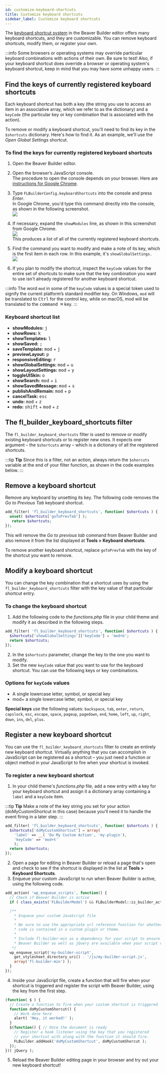 ```yaml
---
id: customize-keyboard-shortcuts
title: Customize keyboard shortcuts
sidebar_label: Customize keyboard shortcuts
---
```


The [keyboard shortcut system](/beaver-builder/advanced-builder-techniques/keyboard-shortcuts.md) in the Beaver Builder editor offers many keyboard shortcuts, and they are customizable. You can remove keyboard
shortcuts, modify them, or register your own.

:::info
Some browsers or operating systems may override particular keyboard
combinations with actions of their own. Be sure to test! Also, if your
keyboard shortcut does override a browser or operating system's keyboard
shortcut, keep in mind that you may have some unhappy users.
:::

## Find the keys of currently registered keyboard shortcuts

Each keyboard shortcut has both a key (the string you use to access an item in
an associative array, which we refer to as the dictionary) and a `keyCode`
(the particular key or key combination that is associated with the action).

To remove or modify a keyboard shortcut, you'll need to find its key in the
`$shortcuts` dictionary. Here's how to find it. As an example, we'll use the
_Open Global Settings_ shortcut.

### To find the keys for currently registered keyboard shortcuts

  1. Open the Beaver Builder editor.
  2. Open the browser’s JavaScript console.  
The procedure to open the console depends on your browser. Here are
[instructions for Google Chrome](https://developers.google.com/web/tools/chrome-devtools/console/).

  3. Type `FLBuilderConfig.keyboardShortcuts` into the console and press _Enter_.  
In Google Chrome, you'd type this command directly into the console, as shown
in the following screenshot.  
![](/img/dev-keyboard-shortcuts-1.png)

  4. If necessary, expand the `showModules` line, as shown in this screenshot from Google Chrome.  
![](/img/dev-keyboard-shortcuts-2.png)  
This produces a list of all of the currently registered keyboard shortcuts.

  5. Find the command you want to modify and make a note of its key, which is the first item in each row. In this example, it's `showGlobalSettings.`  
![](/img/dev-keyboard-shortcuts-3.png)

  6. If you plan to modify the shortcut, inspect the `keyCode` values for the entire set of shortcuts to make sure that the key combination you want to use isn't already registered for another keyboard shortcut.

:::info
The word `mod` in some of the `keyCode` values is a special token
used to signify the current platform’s standard modifier key. On <i class="fab fa-windows"></i> Windows,
`mod` will be translated to <kbd>Ctrl</kbd> for the control key, while on <i class="fab fa-apple"></i> macOS, mod
will be translated to the <kbd>command &#8984;</kbd> key.
:::

### Keyboard shortcut list

* **showModules:** <kbd>j</kbd>
* **showRows:** <kbd>k</kbd>  
* **showTemplates:** <kbd>l</kbd>  
* **showSaved:** <kbd>;</kbd>  
* **saveTemplate:** <kbd>mod</kbd> + <kbd>j</kbd>
* **previewLayout:** <kbd>p</kbd>  
* **responsiveEditing:** <kbd>r</kbd>  
* **showGlobalSettings:** <kbd>mod</kbd> + <kbd>u</kbd>  
* **showLayoutSettings:** <kbd>mod</kbd> + <kbd>y</kbd>  
* **toggleUISkin:** <kbd>o</kbd>  
* **showSearch:** <kbd>mod</kbd> + <kbd>i</kbd>  
* **showSavedMessage:** <kbd>mod</kbd> + <kbd>s</kbd>
* **publishAndRemain:** <kbd>mod</kbd> + <kbd>p</kbd>
* **cancelTask:** <kbd>esc</kbd>  
* **undo:** <kbd>mod</kbd> + <kbd>z</kbd>  
* **redo:** <kbd>shift</kbd> + <kbd>mod</kbd> + <kbd>z</kbd>  

## The fl_builder_keyboard_shortcuts filter

The `fl_builder_keyboard_shortcuts` filter is used to remove or modify
existing keyboard shortcuts or to register new ones. It expects one argument –
the `$shortcuts` array – which is a dictionary of all the registered
shortcuts.

:::tip **Tip**
Since this is a filter, not an action, always return the `$shorcuts`
variable at the end of your filter function, as shown in the code examples
below.
:::

## Remove a keyboard shortcut

Remove any keyboard by unsetting its key. The following code removes the _Go
to Previous Tab_ keyboard shortcut.

```php
add_filter( 'fl_builder_keyboard_shortcuts', function( $shortcuts ) {
  unset( $shortcuts['goToPrevTab'] );
   return $shortcuts;
});
```

This will remove the _Go to previous tab_ command from Beaver Builder and also
remove it from the list displayed at **Tools > Keyboard shortcuts**.

To remove another keyboard shortcut, replace `goToPrevTab` with the key of the
shortcut you want to remove.

## Modify a keyboard shortcut

You can change the key combination that a shortcut uses by using the
`fl_builder_keyboard_shortcuts` filter with the key value of that particular
shortcut entry.

### To change the keyboard shortcut

1. Add the following code to the _functions.php_ file in your child theme and modify it as described in the following steps.

  ```php
  add_filter( 'fl_builder_keyboard_shortcuts', function( $shortcuts ) {
    $shortcuts['showGlobalSettings']['keyCode'] = 'mod+b';
    return $shortcuts;
  });
  ```

2. In the `$shortcuts` parameter, change the key to the one you want to modify.
3. Set the new `keyCode` value that you want to use for the keyboard shortcut. You can use the following keys or key combinations.

### Options for `keyCode` values

  * A single lowercase letter, symbol, or special key
  * mod+ a single lowercase letter, symbol, or special key

**Special keys** use the following values: `backspace`, `tab`, `enter`,
`return`, `capslock`, `esc`, `escape`, `space`, `pageup`, `pagedown`, `end`,
`home`, `left`, `up`, `right`, `down`, `ins`, `del`, `plus`.

## Register a new keyboard shortcut

You can use the `fl_builder_keyboard_shortcuts` filter to create an entirely
new keyboard shortcut. Virtually anything that you can accomplish in
JavaScript can be registered as a shortcut – you just need a function or
object method in your JavaScript to fire when your shortcut is invoked.

### To register a new keyboard shortcut

  1. In your child theme's _functions.php_ file, add a new entry with a key for your keyboard shortcut and assign it a dictionary array containing a `label` and a `keyCode` item.  

  :::tip **Tip**
  Make a note of the key string you set for your action
  (doMyCustomShortcut in this case) because you’ll need it to handle the event
  firing in a later step.
  :::

  ```php
  add_filter( 'fl_builder_keyboard_shortcuts', function( $shortcuts ) {
    $shortcuts['doMyCustomShortcut'] = array(
      'label' => __( 'Do My Custom Action', 'my-plugin'),
      'keyCode' => 'mod+t'
      );
    return $shortcuts;
  });
  ```

2. Open a page for editing in Beaver Builder or reload a page that's open and check to see if the shortcut is displayed in the list at **Tools > Keyboard Shortcuts**.
3. Enqueue your custom JavaScript to run when Beaver Builder is active, using the following code.

  ```php
  add_action( 'wp_enqueue_scripts', function() {
    // Check if Beaver Builder is active
    if ( class_exists('FLBuilderModel') && FLBuilderModel::is_builder_active() ) {

    /**
      * Enqueue your custom JavaScript file
      *
      * Be sure to use the appropriate url reference function for whether your
      * code is contained in a custom plugin or theme.
      *
      * Include fl-builder-min as a dependency for your script to ensure
      * Beaver Builder as well as jQuery are available when your script runs.
     */
    wp_enqueue_script('my-builder-script',
      get_stylesheet_directory_uri() . '/js/my-builder-script.js',
      array('fl-builder-min') );
    }
  });
  ```

4. Inside your JavaScript file, create a function that will fire when your shortcut is triggered and register the script with Beaver Builder, using the key from the first step.

  ```php
  (function( $ ) {
    // Create a function to fire when your custom shortcut is triggered
    function doMyCustomShorcut() {
      // Work done here
      alert( 'Hey, it worked!' );
    }
    $(function() { // Once the document is ready
      // Register a hook listener using the key that you registered
      // your shortcut with along with the function it should fire.
      FLBuilder.addHook('doMyCustomShortcut', doMyCustomShorcut );
    });
  })( jQuery );
  ```

5. Reload the Beaver Builder editing page in your browser and try out your new keyboard shortcut!
